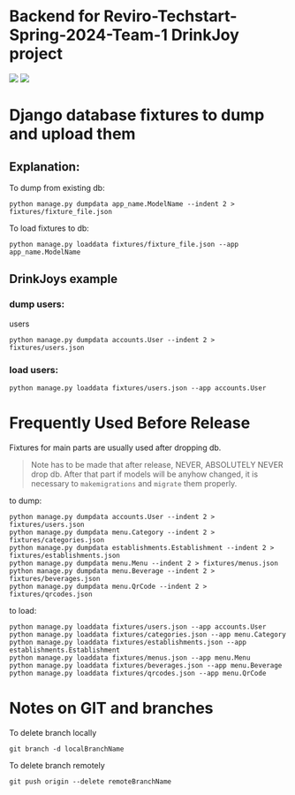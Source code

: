 # Backend for Reviro-Techstart-Spring-2024-Team-1 DrinkJoy project

![](https://github.com/Reviro-Spring-TechStart2024-T1/backend/workflows/Django%20CI/badge.svg)
![](https://github.com/Reviro-Spring-TechStart2024-T1/backend/workflows/Pytest%20CI/badge.svg)

# Django database fixtures to dump and upload them

## Explanation:
To dump from existing db:

```shell
python manage.py dumpdata app_name.ModelName --indent 2 > fixtures/fixture_file.json
```

To load fixtures to db:

```shell
python manage.py loaddata fixtures/fixture_file.json --app app_name.ModelName
```

## DrinkJoys example

### dump users:

users
```shell
python manage.py dumpdata accounts.User --indent 2 > fixtures/users.json
```

### load users:
```shell
python manage.py loaddata fixtures/users.json --app accounts.User
```


# Frequently Used Before Release

Fixtures for main parts are usually used after dropping db.

> Note has to be made that after release, NEVER, ABSOLUTELY NEVER drop db. After that part if models will be anyhow changed, it is necessary to `makemigrations` and `migrate` them properly.

to dump:
```shell
python manage.py dumpdata accounts.User --indent 2 > fixtures/users.json
python manage.py dumpdata menu.Category --indent 2 > fixtures/categories.json
python manage.py dumpdata establishments.Establishment --indent 2 > fixtures/establishments.json
python manage.py dumpdata menu.Menu --indent 2 > fixtures/menus.json
python manage.py dumpdata menu.Beverage --indent 2 > fixtures/beverages.json
python manage.py dumpdata menu.QrCode --indent 2 > fixtures/qrcodes.json
```

to load:
```shell
python manage.py loaddata fixtures/users.json --app accounts.User
python manage.py loaddata fixtures/categories.json --app menu.Category
python manage.py loaddata fixtures/establishments.json --app establishments.Establishment
python manage.py loaddata fixtures/menus.json --app menu.Menu
python manage.py loaddata fixtures/beverages.json --app menu.Beverage
python manage.py loaddata fixtures/qrcodes.json --app menu.QrCode
```


# Notes on GIT and branches

To delete branch locally
```shell
git branch -d localBranchName
```

To delete branch remotely
```shell
git push origin --delete remoteBranchName
```
